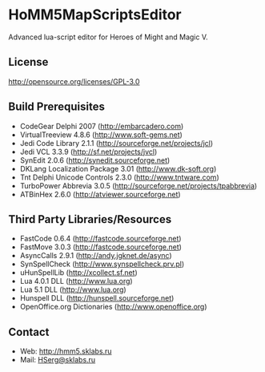 ﻿# HoMM5MapScriptsEditor

Advanced lua-script editor for Heroes of Might and Magic V.

## License

http://opensource.org/licenses/GPL-3.0

## Build Prerequisites

* CodeGear Delphi 2007 (http://embarcadero.com)
* VirtualTreeview 4.8.6 (http://www.soft-gems.net)
* Jedi Code Library 2.1.1 (http://sourceforge.net/projects/jcl)
* Jedi VCL 3.3.9 (http://sf.net/projects/jvcl)
* SynEdit 2.0.6 (http://synedit.sourceforge.net)
* DKLang Localization Package 3.01 (http://www.dk-soft.org)
* Tnt Delphi Unicode Controls 2.3.0 (http://www.tntware.com)
* TurboPower Abbrevia 3.0.5 (http://sourceforge.net/projects/tpabbrevia)
* ATBinHex 2.6.0 (http://atviewer.sourceforge.net)

## Third Party Libraries/Resources

* FastCode 0.6.4 (http://fastcode.sourceforge.net)
* FastMove 3.0.3 (http://fastcode.sourceforge.net)
* AsyncCalls 2.9.1 (http://andy.jgknet.de/async)
* SynSpellCheck (http://www.synspellcheck.prv.pl)
* uHunSpellLib (http://xcollect.sf.net)
* Lua 4.0.1 DLL (http://www.lua.org)
* Lua 5.1 DLL (http://www.lua.org)
* Hunspell DLL (http://hunspell.sourceforge.net)
* OpenOffice.org Dictionaries (http://www.openoffice.org)

## Contact

* Web: http://hmm5.sklabs.ru
* Mail: HSerg@sklabs.ru
